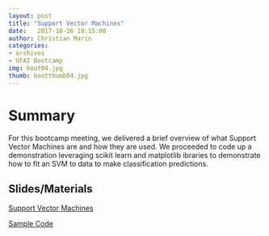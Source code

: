 ```yaml
---
layout: post
title: "Support Vector Machines"
date:   2017-10-26 18:15:00
author: Christian Marin
categories:
- archives
- UFAI Bootcamp
img: boot04.jpg
thumb: bootthumb04.jpg
---
```


# Summary

For this bootcamp meeting, we delivered a brief overview of what Support Vector Machines are and how they are used. We proceeded to code up a demonstration leveraging scikit learn and matplotlib ibraries to demonstrate how to fit an SVM to data to make classification predictions.

## Slides/Materials

[Support Vector Machines](https://docs.google.com/presentation/d/1JefaMbFmBgTsH4Ti7WPPJzOOhT0yAFa5uoUxWsYNisM/edit#slide=id.g35f391192_00)

[Sample Code](https://github.com/UF-AI/Bootcamp/blob/master/SVM%2BCode.ipynb)